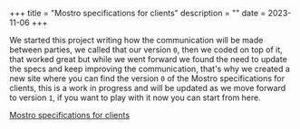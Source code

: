 +++
title = "Mostro specifications for clients"
description = ""
date = 2023-11-06
+++

We started this project writing how the communication will be made between parties, we called that our version `0`, then we coded on top of it, that worked great but while we went forward we found the need to update the specs and keep improving the communication, that's why we created a new site where you can find the version `0` of the Mostro specifications for clients, this is a work in progress and will be updated as we move forward to version `1`, if you want to play with it now you can start from here.

[Mostro specifications for clients](https://mostro.network/messages)
